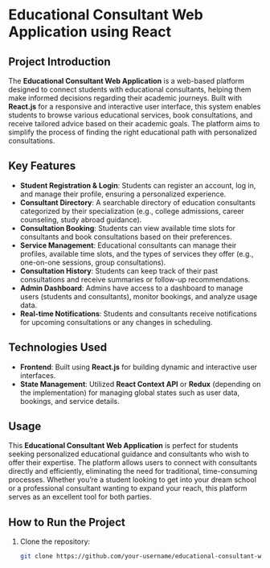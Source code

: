 # Educational Consultant Web Application using React

## Project Introduction

The **Educational Consultant Web Application** is a web-based platform designed to connect students with educational consultants, helping them make informed decisions regarding their academic journeys. Built with **React.js** for a responsive and interactive user interface, this system enables students to browse various educational services, book consultations, and receive tailored advice based on their academic goals. The platform aims to simplify the process of finding the right educational path with personalized consultations.

## Key Features

- **Student Registration & Login**: Students can register an account, log in, and manage their profile, ensuring a personalized experience.
- **Consultant Directory**: A searchable directory of education consultants categorized by their specialization (e.g., college admissions, career counseling, study abroad guidance).
- **Consultation Booking**: Students can view available time slots for consultants and book consultations based on their preferences.
- **Service Management**: Educational consultants can manage their profiles, available time slots, and the types of services they offer (e.g., one-on-one sessions, group consultations).
- **Consultation History**: Students can keep track of their past consultations and receive summaries or follow-up recommendations.
- **Admin Dashboard**: Admins have access to a dashboard to manage users (students and consultants), monitor bookings, and analyze usage data.
- **Real-time Notifications**: Students and consultants receive notifications for upcoming consultations or any changes in scheduling.

## Technologies Used

- **Frontend**: Built using **React.js** for building dynamic and interactive user interfaces.
- **State Management**: Utilized **React Context API** or **Redux** (depending on the implementation) for managing global states such as user data, bookings, and service details.

## Usage

This **Educational Consultant Web Application** is perfect for students seeking personalized educational guidance and consultants who wish to offer their expertise. The platform allows users to connect with consultants directly and efficiently, eliminating the need for traditional, time-consuming processes. Whether you’re a student looking to get into your dream school or a professional consultant wanting to expand your reach, this platform serves as an excellent tool for both parties.

## How to Run the Project

1. Clone the repository:

   ```bash
   git clone https://github.com/your-username/educational-consultant-web-app.git
